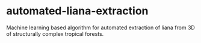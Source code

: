 # automated-liana-extraction
Machine learning based algorithm for automated extraction of liana from 3D of structurally complex tropical forests.
